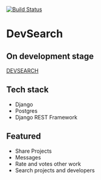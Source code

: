 [![Build Status](https://travis-ci.com/alexdzehil/devsearch.svg?branch=main)](https://travis-ci.com/alexdzehil/devsearch)
# DevSearch
## On development stage

[DEVSEARCH](http://104.248.45.15/)

## Tech stack
* Django
* Postgres
* Django REST Framework

## Featured
* Share Projects
* Messages
* Rate and votes other work
* Search projects and developers
